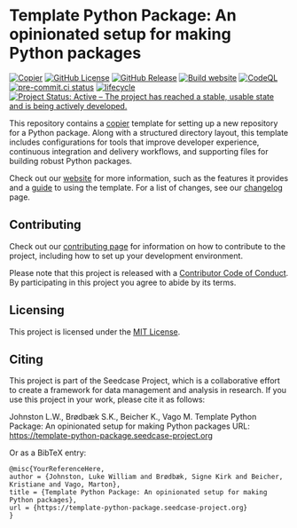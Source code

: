 

# Template Python Package: An opinionated setup for making Python packages

<!-- [![DOI]()]() -->

[![Copier](https://img.shields.io/endpoint?url=https://raw.githubusercontent.com/copier-org/copier/master/img/badge/badge-grayscale-inverted-border-teal.json?raw=true)](https://github.com/copier-org/copier)
[![GitHub
License](https://img.shields.io/github/license/seedcase-project/template-python-package.svg)](https://github.com/seedcase-project/template-python-package/blob/main/LICENSE.md)
[![GitHub
Release](https://img.shields.io/github/v/release/seedcase-project/template-python-package.svg)](https://github.com/seedcase-project/template-python-package/releases/latest)
[![Build
website](https://github.com/seedcase-project/template-python-package/actions/workflows/build-website.yml/badge.svg)](https://github.com/seedcase-project/template-python-package/actions/workflows/build-website.yml)
[![CodeQL](https://github.com/seedcase-project/template-python-package/actions/workflows/github-code-scanning/codeql/badge.svg?branch=main)](https://github.com/seedcase-project/template-python-package/actions/workflows/github-code-scanning/codeql)
[![pre-commit.ci
status](https://results.pre-commit.ci/badge/github/seedcase-project/template-python-package/main.svg)](https://results.pre-commit.ci/latest/github/seedcase-project/template-python-package/main)
[![lifecycle](https://lifecycle.r-lib.org/articles/figures/lifecycle-experimental.svg)](https://lifecycle.r-lib.org/articles/stages.html#experimental)
[![Project Status: Active – The project has reached a stable, usable
state and is being actively
developed.](https://www.repostatus.org/badges/latest/active.svg)](https://www.repostatus.org/#active)

This repository contains a [copier](https://copier.readthedocs.io/)
template for setting up a new repository for a Python package. Along
with a structured directory layout, this template includes
configurations for tools that improve developer experience, continuous
integration and delivery workflows, and supporting files for building
robust Python packages.

Check out our
[website](https://template-python-package.seedcase-project.org/) for
more information, such as the features it provides and a
[guide](https://template-python-package.seedcase-project.org/docs/guide/)
to using the template. For a list of changes, see our
[changelog](https://template-python-package.seedcase-project.org/docs/releases/)
page.

## Contributing

Check out our [contributing
page](https://template-python-package.seedcase-project.org/contributing/)
for information on how to contribute to the project, including how to
set up your development environment.

Please note that this project is released with a [Contributor Code of
Conduct](https://github.com/seedcase-project/.github/blob/main/CODE_OF_CONDUCT.md).
By participating in this project you agree to abide by its terms.

## Licensing

This project is licensed under the [MIT License](LICENSE.md).

## Citing

This project is part of the Seedcase Project, which is a collaborative
effort to create a framework for data management and analysis in
research. If you use this project in your work, please cite it as
follows:

Johnston L.W., Brødbæk S.K., Beicher K., Vago M. Template Python
Package: An opinionated setup for making Python packages URL:
https://template-python-package.seedcase-project.org

Or as a BibTeX entry:

    @misc{YourReferenceHere,
    author = {Johnston, Luke William and Brødbæk, Signe Kirk and Beicher, Kristiane and Vago, Marton},
    title = {Template Python Package: An opinionated setup for making Python packages},
    url = {https://template-python-package.seedcase-project.org}
    }
